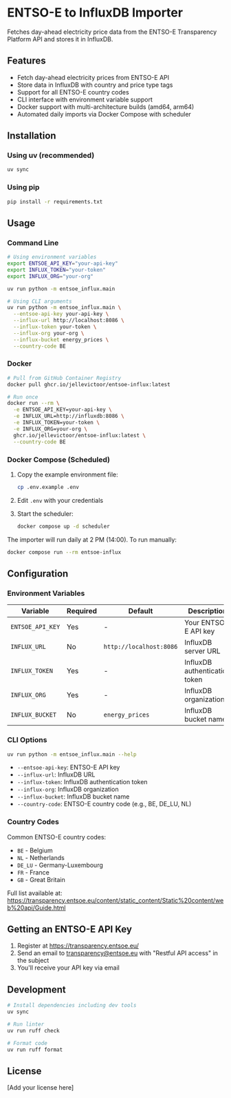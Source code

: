 # ENTSO-E to InfluxDB Importer

Fetches day-ahead electricity price data from the ENTSO-E Transparency Platform API and stores it in InfluxDB.

## Features

- Fetch day-ahead electricity prices from ENTSO-E API
- Store data in InfluxDB with country and price type tags
- Support for all ENTSO-E country codes
- CLI interface with environment variable support
- Docker support with multi-architecture builds (amd64, arm64)
- Automated daily imports via Docker Compose with scheduler

## Installation

### Using uv (recommended)

```bash
uv sync
```

### Using pip

```bash
pip install -r requirements.txt
```

## Usage

### Command Line

```bash
# Using environment variables
export ENTSOE_API_KEY="your-api-key"
export INFLUX_TOKEN="your-token"
export INFLUX_ORG="your-org"

uv run python -m entsoe_influx.main

# Using CLI arguments
uv run python -m entsoe_influx.main \
  --entsoe-api-key your-api-key \
  --influx-url http://localhost:8086 \
  --influx-token your-token \
  --influx-org your-org \
  --influx-bucket energy_prices \
  --country-code BE
```

### Docker

```bash
# Pull from GitHub Container Registry
docker pull ghcr.io/jellevictoor/entsoe-influx:latest

# Run once
docker run --rm \
  -e ENTSOE_API_KEY=your-api-key \
  -e INFLUX_URL=http://influxdb:8086 \
  -e INFLUX_TOKEN=your-token \
  -e INFLUX_ORG=your-org \
  ghcr.io/jellevictoor/entsoe-influx:latest \
  --country-code BE
```

### Docker Compose (Scheduled)

1. Copy the example environment file:
   ```bash
   cp .env.example .env
   ```

2. Edit `.env` with your credentials

3. Start the scheduler:
   ```bash
   docker compose up -d scheduler
   ```

The importer will run daily at 2 PM (14:00). To run manually:

```bash
docker compose run --rm entsoe-influx
```

## Configuration

### Environment Variables

| Variable | Required | Default | Description |
|----------|----------|---------|-------------|
| `ENTSOE_API_KEY` | Yes | - | Your ENTSO-E API key |
| `INFLUX_URL` | No | `http://localhost:8086` | InfluxDB server URL |
| `INFLUX_TOKEN` | Yes | - | InfluxDB authentication token |
| `INFLUX_ORG` | Yes | - | InfluxDB organization |
| `INFLUX_BUCKET` | No | `energy_prices` | InfluxDB bucket name |

### CLI Options

```bash
uv run python -m entsoe_influx.main --help
```

- `--entsoe-api-key`: ENTSO-E API key
- `--influx-url`: InfluxDB URL
- `--influx-token`: InfluxDB authentication token
- `--influx-org`: InfluxDB organization
- `--influx-bucket`: InfluxDB bucket name
- `--country-code`: ENTSO-E country code (e.g., BE, DE_LU, NL)

### Country Codes

Common ENTSO-E country codes:
- `BE` - Belgium
- `NL` - Netherlands
- `DE_LU` - Germany-Luxembourg
- `FR` - France
- `GB` - Great Britain

Full list available at: https://transparency.entsoe.eu/content/static_content/Static%20content/web%20api/Guide.html

## Getting an ENTSO-E API Key

1. Register at https://transparency.entsoe.eu/
2. Send an email to transparency@entsoe.eu with "Restful API access" in the subject
3. You'll receive your API key via email

## Development

```bash
# Install dependencies including dev tools
uv sync

# Run linter
uv run ruff check

# Format code
uv run ruff format
```

## License

[Add your license here]